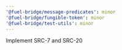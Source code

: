 ```yaml
---
'@fuel-bridge/message-predicates': minor
'@fuel-bridge/fungible-token': minor
'@fuel-bridge/test-utils': minor
---
```


Implement SRC-7 and SRC-20